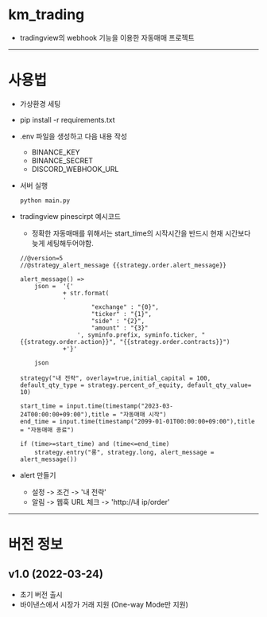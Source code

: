 # km_trading
- tradingview의 webhook 기능을 이용한 자동매매 프로젝트

---

# 사용법
- 가상환경 세팅

- pip install -r requirements.txt

- .env 파일을 생성하고 다음 내용 작성
    - BINANCE_KEY
    - BINANCE_SECRET
    - DISCORD_WEBHOOK_URL

- 서버 실행
    ```
    python main.py
    ```

- tradingview pinescirpt 예시코드
    - 정확한 자동매매를 위해서는 start_time의 시작시간을 반드시 현재 시간보다 늦게 세팅해두어야함.
    ```
    //@version=5
    //@strategy_alert_message {{strategy.order.alert_message}}

    alert_message() =>
        json =  '{'
                + str.format(
                ' 
                        "exchange" : "{0}",
                        "ticker" : "{1}",
                        "side" : "{2}",
                        "amount" : "{3}"
                    ', syminfo.prefix, syminfo.ticker, "{{strategy.order.action}}", "{{strategy.order.contracts}}")
                +'}'

        json

    strategy("내 전략", overlay=true,initial_capital = 100,  default_qty_type = strategy.percent_of_equity, default_qty_value= 10)

    start_time = input.time(timestamp("2023-03-24T00:00:00+09:00"),title = "자동매매 시작")
    end_time = input.time(timestamp("2099-01-01T00:00:00+09:00"),title = "자동매매 종료")

    if (time>=start_time) and (time<=end_time)
        strategy.entry("롱", strategy.long, alert_message = alert_message())
    ```

- alert 만들기
    - 설정 -> 조건 -> '내 전략'
    - 알림 -> 웹훅 URL 체크 -> 'http://내 ip/order'

---

# 버전 정보
## v1.0 (2022-03-24)
- 초기 버전 출시
- 바이낸스에서 시장가 거래 지원 (One-way Mode만 지원)

